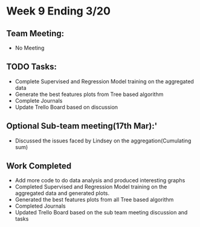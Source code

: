# Week 9 Ending 3/20

## Team Meeting:
  - No Meeting

## TODO Tasks:
  - Complete Supervised and Regression Model training on the aggregated data
  - Generate the best features plots from Tree based algorithm
  - Complete Journals
  - Update Trello Board based on discussion
  
## Optional Sub-team meeting(17th Mar):'
  - Discussed the issues faced by Lindsey on the aggregation(Cumulating sum) 

## Work Completed
  - Add more code to do data analysis and produced interesting graphs
  - Completed Supervised and Regression Model training on the aggregated data and generated plots.
  - Generated the best features plots from all Tree based algorithm
  - Completed Journals
  - Updated Trello Board based on the sub team meeting discussion and tasks